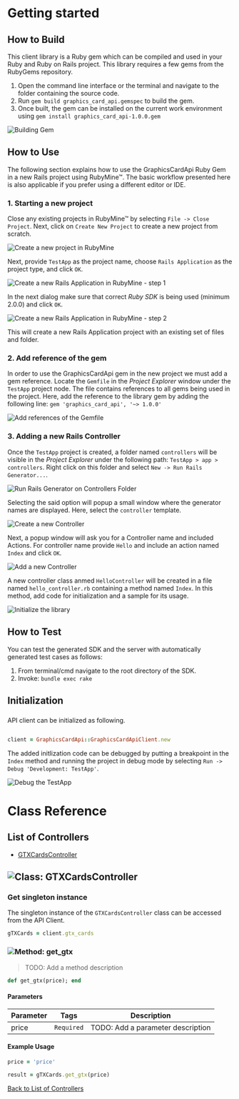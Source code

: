 # Getting started

## How to Build

This client library is a Ruby gem which can be compiled and used in your Ruby and Ruby on Rails project. This library requires a few gems from the RubyGems repository.

1. Open the command line interface or the terminal and navigate to the folder containing the source code.
2. Run ``` gem build graphics_card_api.gemspec ``` to build the gem.
3. Once built, the gem can be installed on the current work environment using ``` gem install graphics_card_api-1.0.0.gem ```

![Building Gem](https://apidocs.io/illustration/ruby?step=buildSDK&workspaceFolder=Graphics%20Card%20API-Ruby&workspaceName=Graphics%20Card%20API-Ruby&projectName=graphics_card_api&gemName=graphics_card_api&gemVer=1.0.0)

## How to Use

The following section explains how to use the GraphicsCardApi Ruby Gem in a new Rails project using RubyMine&trade;. The basic workflow presented here is also applicable if you prefer using a different editor or IDE.

### 1. Starting a new project

Close any existing projects in RubyMine&trade; by selecting ``` File -> Close Project ```. Next, click on ``` Create New Project ``` to create a new project from scratch.

![Create a new project in RubyMine](https://apidocs.io/illustration/ruby?step=createNewProject0&workspaceFolder=Graphics%20Card%20API-Ruby&workspaceName=GraphicsCardApi&projectName=graphics_card_api&gemName=graphics_card_api&gemVer=1.0.0)

Next, provide ``` TestApp ``` as the project name, choose ``` Rails Application ``` as the project type, and click ``` OK ```.

![Create a new Rails Application in RubyMine - step 1](https://apidocs.io/illustration/ruby?step=createNewProject1&workspaceFolder=Graphics%20Card%20API-Ruby&workspaceName=GraphicsCardApi&projectName=graphics_card_api&gemName=graphics_card_api&gemVer=1.0.0)

In the next dialog make sure that correct *Ruby SDK* is being used (minimum 2.0.0) and click ``` OK ```.

![Create a new Rails Application in RubyMine - step 2](https://apidocs.io/illustration/ruby?step=createNewProject2&workspaceFolder=Graphics%20Card%20API-Ruby&workspaceName=GraphicsCardApi&projectName=graphics_card_api&gemName=graphics_card_api&gemVer=1.0.0)

This will create a new Rails Application project with an existing set of files and folder.

### 2. Add reference of the gem

In order to use the GraphicsCardApi gem in the new project we must add a gem reference. Locate the ```Gemfile``` in the *Project Explorer* window under the ``` TestApp ``` project node. The file contains references to all gems being used in the project. Here, add the reference to the library gem by adding the following line: ``` gem 'graphics_card_api', '~> 1.0.0' ```

![Add references of the Gemfile](https://apidocs.io/illustration/ruby?step=addReference&workspaceFolder=Graphics%20Card%20API-Ruby&workspaceName=GraphicsCardApi&projectName=graphics_card_api&gemName=graphics_card_api&gemVer=1.0.0)

### 3. Adding a new Rails Controller

Once the ``` TestApp ``` project is created, a folder named ``` controllers ``` will be visible in the *Project Explorer* under the following path: ``` TestApp > app > controllers ```. Right click on this folder and select ``` New -> Run Rails Generator... ```.

![Run Rails Generator on Controllers Folder](https://apidocs.io/illustration/ruby?step=addCode0&workspaceFolder=Graphics%20Card%20API-Ruby&workspaceName=GraphicsCardApi&projectName=graphics_card_api&gemName=graphics_card_api&gemVer=1.0.0)

Selecting the said option will popup a small window where the generator names are displayed. Here, select the ``` controller ``` template.

![Create a new Controller](https://apidocs.io/illustration/ruby?step=addCode1&workspaceFolder=Graphics%20Card%20API-Ruby&workspaceName=GraphicsCardApi&projectName=graphics_card_api&gemName=graphics_card_api&gemVer=1.0.0)

Next, a popup window will ask you for a Controller name and included Actions. For controller name provide ``` Hello ``` and include an action named ``` Index ``` and click ``` OK ```.

![Add a new Controller](https://apidocs.io/illustration/ruby?step=addCode2&workspaceFolder=Graphics%20Card%20API-Ruby&workspaceName=GraphicsCardApi&projectName=graphics_card_api&gemName=graphics_card_api&gemVer=1.0.0)

A new controller class anmed ``` HelloController ``` will be created in a file named ``` hello_controller.rb ``` containing a method named ``` Index ```. In this method, add code for initialization and a sample for its usage.

![Initialize the library](https://apidocs.io/illustration/ruby?step=addCode3&workspaceFolder=Graphics%20Card%20API-Ruby&workspaceName=GraphicsCardApi&projectName=graphics_card_api&gemName=graphics_card_api&gemVer=1.0.0)

## How to Test

You can test the generated SDK and the server with automatically generated test
cases as follows:

  1. From terminal/cmd navigate to the root directory of the SDK.
  2. Invoke: `bundle exec rake`

## Initialization

### 

API client can be initialized as following.

```ruby

client = GraphicsCardApi::GraphicsCardApiClient.new
```

The added initlization code can be debugged by putting a breakpoint in the ``` Index ``` method and running the project in debug mode by selecting ``` Run -> Debug 'Development: TestApp' ```.

![Debug the TestApp](https://apidocs.io/illustration/ruby?step=addCode4&workspaceFolder=Graphics%20Card%20API-Ruby&workspaceName=GraphicsCardApi&projectName=graphics_card_api&gemName=graphics_card_api&gemVer=1.0.0&initLine=client%2520%253D%2520GraphicsCardApiClient.new)

# Class Reference

## <a name="list_of_controllers"></a>List of Controllers

* [GTXCardsController](#gtx_cards_controller)

## <a name="gtx_cards_controller"></a>![Class: ](https://apidocs.io/img/class.png ".GTXCardsController") GTXCardsController

### Get singleton instance

The singleton instance of the ``` GTXCardsController ``` class can be accessed from the API Client.

```ruby
gTXCards = client.gtx_cards
```

### <a name="get_gtx"></a>![Method: ](https://apidocs.io/img/method.png ".GTXCardsController.get_gtx") get_gtx

> TODO: Add a method description


```ruby
def get_gtx(price); end
```

#### Parameters

| Parameter | Tags | Description |
|-----------|------|-------------|
| price |  ``` Required ```  | TODO: Add a parameter description |


#### Example Usage

```ruby
price = 'price'

result = gTXCards.get_gtx(price)

```


[Back to List of Controllers](#list_of_controllers)



